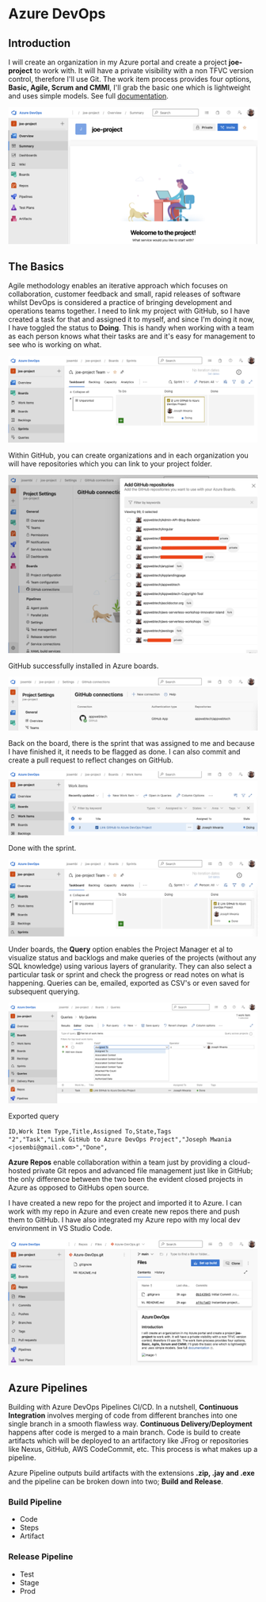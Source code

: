 # Azure DevOps

## Introduction

I will create an organization in my Azure portal and create a project **joe-project** to work with. It will have a private visibility with a non TFVC version control, therefore I'll use Git. The work item process provides four options, **Basic, Agile, Scrum and CMMI**, I'll grab the basic one which is lightweight and uses simple models. See full [documentation](https://docs.microsoft.com/en-us/azure/devops/boards/work-items/guidance/choose-process?view=azure-devops&tabs=basic-process).

![image-1](./images/image-1.png)

## The Basics

Agile methodology enables an iterative approach which focuses on collaboration, customer feedback and small, rapid releases of software whilst DevOps is considered a practice of bringing development and operations teams together. I need to link my project with GitHub, so I have created a task for that and assigned it to myself, and since I'm doing it now, I have toggled the status to **Doing**. This is handy when working with a team as each person knows what their tasks are and it's easy for management to see who is working on what.

![image-2](./images/image-2.png)

Within GitHub, you can create organizations and in each organization you will have repositories which you can link to your project folder.

![image-3](./images/image-3.png)

GitHub successfully installed in Azure boards.

![image-4](./images/image-4.png)

Back on the board, there is the sprint that was assigned to me and because I have finished it, it needs to be flagged as done. I can also commit and create a pull request to reflect changes on GitHub.

![image-5](./images/image-5.png)

Done with the sprint.

![image-6](./images/image-6.png)

Under boards, the **Query** option enables the Project Manager et al to visualize status and backlogs and make queries of the projects (without any SQL knowledge) using various layers of granularity. They can also select a particular task or sprint and check the progress or read notes on what is happening. Queries can be, emailed, exported as CSV's or even saved for subsequent querying.

![image-7](./images/image-7.png)

Exported query

```csv
ID,Work Item Type,Title,Assigned To,State,Tags
"2","Task","Link GitHub to Azure DevOps Project","Joseph Mwania <josembi@gmail.com>","Done",
```

**Azure Repos** enable collaboration within a team just by providing a cloud-hosted private Git repos and advanced file management just like in GitHub; the only difference between the two been the evident closed projects in Azure as opposed to GitHubs open source.

I have created a new repo for the project and imported it to Azure. I can work with my repo in Azure and even create new repos there and push them to GitHub. I have also integrated my Azure repo with my local dev environment in VS Studio Code.

![image-8](./images/image-8.png)

## Azure Pipelines

Building with Azure DevOps Pipelines CI/CD. In a nutshell, **Continuous Integration** involves merging of code from different branches into one single branch in a smooth flawless way. **Continuous Delivery/Deployment** happens after code is merged to a main branch. Code is build to create artifacts which will be deployed to an artifactory like JFrog or repositories like Nexus, GitHub, AWS CodeCommit, etc. This process is what makes up a pipeline.

Azure Pipeline outputs build artifacts with the extensions **.zip, .jay and .exe** and the pipeline can be broken down into two; **Build and Release**.

### Build Pipeline

* Code
* Steps
* Artifact
  
### Release Pipeline

* Test
* Stage
* Prod

